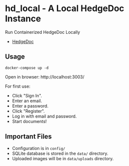 # hd_local - A Local HedgeDoc Instance

Run Containerized HedgeDoc Locally

- [HedgeDoc](https://hedgedoc.org/)

## Usage

`docker-compose up -d`

Open in browser: http://localhost:3003/

For first use:

- Click "Sign In".
- Enter an email.
- Enter a password.
- Click "Register".
- Log in with email and password.
- Start documents!

## Important Files

- Configuration is in `config/`
- SQLite database is stored in the `data/` directory.
- Uploaded images will be in `data/uploads` directory.
